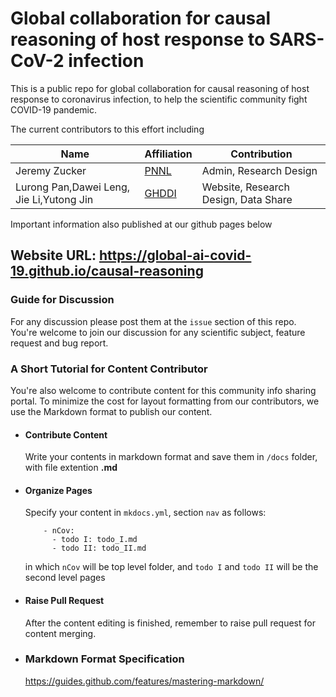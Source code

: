 # Global collaboration for causal reasoning of host response to SARS-CoV-2 infection
This is a public repo for global collaboration for causal reasoning of host response to coronavirus infection, to
help the scientific community fight COVID-19 pandemic. 

The current contributors to this effort including 

|Name|Affiliation|Contribution| 
|-------|------|---|
|Jeremy Zucker|[PNNL](https://www.pnnl.gov)|Admin, Research Design|
|Lurong Pan,Dawei Leng, Jie Li,Yutong Jin|[GHDDI](http://www.ghddi.org/en)|Website, Research Design, Data Share|


Important information also published at our github pages below

## Website URL: https://global-ai-covid-19.github.io/causal-reasoning

### Guide for Discussion
For any discussion please post them at the `issue` section of this repo. You're welcome to join our discussion for any scientific subject, feature request and bug report.

### A Short Tutorial for Content Contributor
You're also welcome to contribute content for this community info sharing portal. To minimize the cost for layout formatting from our contributors, we use the Markdown format to publish our content.

* #### Contribute Content
  Write your contents in markdown format and save them in `/docs` folder, with file extention **.md**

* #### Organize Pages
  Specify your content in `mkdocs.yml`, section `nav` as follows:
  ```
      - nCov:
        - todo I: todo_I.md
        - todo II: todo_II.md
  ```
  in which `nCov` will be top level folder, and `todo I` and `todo II` will be the second level pages

* #### Raise Pull Request
  After the content editing is finished, remember to raise pull request for content merging.

* ### Markdown Format Specification
  https://guides.github.com/features/mastering-markdown/


